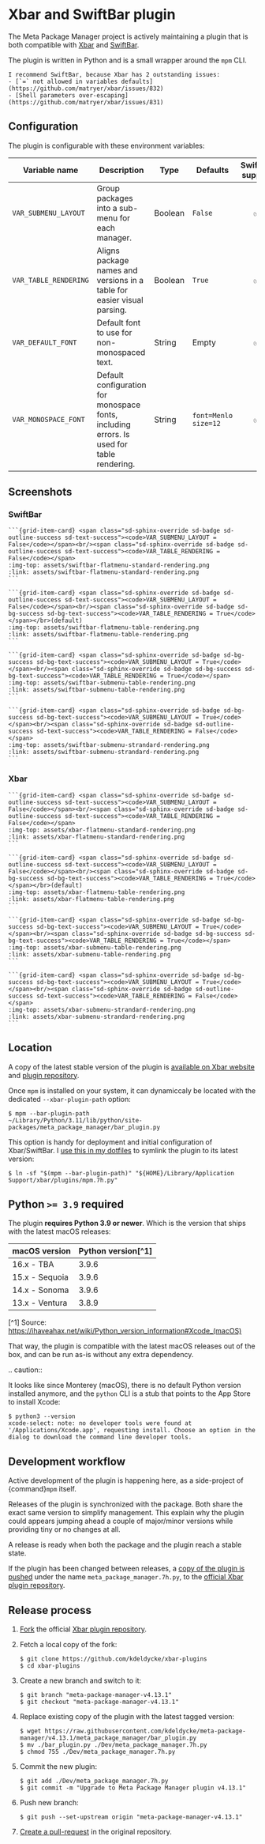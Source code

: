 # Xbar and SwiftBar plugin

The Meta Package Manager project is actively maintaining a plugin that is both compatible with
[Xbar](https://github.com/matryer/xbar) and [SwiftBar](https://github.com/swiftbar/SwiftBar).

The plugin is written in Python and is a small wrapper around the `mpm` CLI.

```{hint}
I recommend SwiftBar, because Xbar has 2 outstanding issues:
- [`=` not allowed in variables defaults](https://github.com/matryer/xbar/issues/832)
- [Shell parameters over-escaping](https://github.com/matryer/xbar/issues/831)
```

## Configuration

The plugin is configurable with these environment variables:

| Variable name         | Description                                                                               | Type    | Defaults             | SwiftBar support |                    Xbar support                    |
| --------------------- | ----------------------------------------------------------------------------------------- | ------- | -------------------- | :--------------: | :------------------------------------------------: |
| `VAR_SUBMENU_LAYOUT`  | Group packages into a sub-menu for each manager.                                          | Boolean | `False`              |        ✅        |                         ✅                         |
| `VAR_TABLE_RENDERING` | Aligns package names and versions in a table for easier visual parsing.                   | Boolean | `True`               |        ✅        |                         ✅                         |
| `VAR_DEFAULT_FONT`    | Default font to use for non-monospaced text.                                              | String  | Empty                |        ✅        | [❌\*](https://github.com/matryer/xbar/issues/832) |
| `VAR_MONOSPACE_FONT`  | Default configuration for monospace fonts, including errors. Is used for table rendering. | String  | `font=Menlo size=12` |        ✅        | [❌\*](https://github.com/matryer/xbar/issues/832) |

## Screenshots

### SwiftBar

````{grid} 1 2 3 4
```{grid-item-card} <span class="sd-sphinx-override sd-badge sd-outline-success sd-text-success"><code>VAR_SUBMENU_LAYOUT = False</code></span><br/><span class="sd-sphinx-override sd-badge sd-outline-success sd-text-success"><code>VAR_TABLE_RENDERING = False</code></span>
:img-top: assets/swiftbar-flatmenu-standard-rendering.png
:link: assets/swiftbar-flatmenu-standard-rendering.png
```

```{grid-item-card} <span class="sd-sphinx-override sd-badge sd-outline-success sd-text-success"><code>VAR_SUBMENU_LAYOUT = False</code></span><br/><span class="sd-sphinx-override sd-badge sd-bg-success sd-bg-text-success"><code>VAR_TABLE_RENDERING = True</code></span></br>(default)
:img-top: assets/swiftbar-flatmenu-table-rendering.png
:link: assets/swiftbar-flatmenu-table-rendering.png
```

```{grid-item-card} <span class="sd-sphinx-override sd-badge sd-bg-success sd-bg-text-success"><code>VAR_SUBMENU_LAYOUT = True</code></span><br/><span class="sd-sphinx-override sd-badge sd-bg-success sd-bg-text-success"><code>VAR_TABLE_RENDERING = True</code></span>
:img-top: assets/swiftbar-submenu-table-rendering.png
:link: assets/swiftbar-submenu-table-rendering.png
```

```{grid-item-card} <span class="sd-sphinx-override sd-badge sd-bg-success sd-bg-text-success"><code>VAR_SUBMENU_LAYOUT = True</code></span><br/><span class="sd-sphinx-override sd-badge sd-outline-success sd-text-success"><code>VAR_TABLE_RENDERING = False</code></span>
:img-top: assets/swiftbar-submenu-strandard-rendering.png
:link: assets/swiftbar-submenu-strandard-rendering.png
```
````

### Xbar

````{grid} 1 2 3 4
```{grid-item-card} <span class="sd-sphinx-override sd-badge sd-outline-success sd-text-success"><code>VAR_SUBMENU_LAYOUT = False</code></span><br/><span class="sd-sphinx-override sd-badge sd-outline-success sd-text-success"><code>VAR_TABLE_RENDERING = False</code></span>
:img-top: assets/xbar-flatmenu-standard-rendering.png
:link: assets/xbar-flatmenu-standard-rendering.png
```

```{grid-item-card} <span class="sd-sphinx-override sd-badge sd-outline-success sd-text-success"><code>VAR_SUBMENU_LAYOUT = False</code></span><br/><span class="sd-sphinx-override sd-badge sd-bg-success sd-bg-text-success"><code>VAR_TABLE_RENDERING = True</code></span></br>(default)
:img-top: assets/xbar-flatmenu-table-rendering.png
:link: assets/xbar-flatmenu-table-rendering.png
```

```{grid-item-card} <span class="sd-sphinx-override sd-badge sd-bg-success sd-bg-text-success"><code>VAR_SUBMENU_LAYOUT = True</code></span><br/><span class="sd-sphinx-override sd-badge sd-bg-success sd-bg-text-success"><code>VAR_TABLE_RENDERING = True</code></span>
:img-top: assets/xbar-submenu-table-rendering.png
:link: assets/xbar-submenu-table-rendering.png
```

```{grid-item-card} <span class="sd-sphinx-override sd-badge sd-bg-success sd-bg-text-success"><code>VAR_SUBMENU_LAYOUT = True</code></span><br/><span class="sd-sphinx-override sd-badge sd-outline-success sd-text-success"><code>VAR_TABLE_RENDERING = False</code></span>
:img-top: assets/xbar-submenu-strandard-rendering.png
:link: assets/xbar-submenu-strandard-rendering.png
```
````

## Location

A copy of the latest stable version of the plugin is
[available on Xbar website](https://xbarapp.com/docs/plugins/Dev/meta_package_manager.7h.py.html)
and
[plugin repository](https://github.com/matryer/xbar-plugins/blob/master/Dev/meta_package_manager.7h.py).

Once `mpm` is installed on your system, it can dynamiccaly be located with the dedicated `--xbar-plugin-path` option:

```shell-session
$ mpm --bar-plugin-path
~/Library/Python/3.11/lib/python/site-packages/meta_package_manager/bar_plugin.py
```

This option is handy for deployment and initial configuration of Xbar/SwiftBar. I [use this in my dotfiles](https://github.com/kdeldycke/dotfiles/blob/c04296d29e5f5ce48687f79554b265b3e89d5dbb/install.sh#L230) to symlink the plugin to its latest version:

```shell-session
$ ln -sf "$(mpm --bar-plugin-path)" "${HOME}/Library/Application Support/xbar/plugins/mpm.7h.py"
```

## Python `>= 3.9` required

The plugin **requires Python 3.9 or newer**. Which is the version that ships with the latest macOS releases:

| macOS version | Python version[^1] |
|----------------|----------------|
| 16.x - TBA      | 3.9.6          |
| 15.x - Sequoia      | 3.9.6          |
| 14.x - Sonoma   | 3.9.6          |
| 13.x - Ventura | 3.8.9           |

[^1] Source: https://ihaveahax.net/wiki/Python_version_information#Xcode_(macOS)

That way, the plugin is compatible with the latest macOS releases out of the box, and can be run as-is without any extra dependency.

.. caution::

   It looks like since Monterey (macOS), there is no default Python version installed anymore, and the `python` CLI is a stub that points to the App Store to install Xcode:

   ```shell-session
   $ python3 --version
   xcode-select: note: no developer tools were found at '/Applications/Xcode.app', requesting install. Choose an option in the dialog to download the command line developer tools.
   ```

## Development workflow

Active development of the plugin is happening here, as a side-project of
{command}`mpm` itself.

Releases of the plugin is synchronized with the package. Both share the exact
same version to simplify management. This explain why the plugin could appears
jumping ahead a couple of major/minor versions while providing tiny or no
changes at all.

A release is ready when both the package and the plugin reach a stable state.

If the plugin has been changed between releases, a
[copy of the plugin is pushed](https://github.com/matryer/xbar-plugins/pulls?q=is%3Apr%20%22Meta%20Package%20Manager%22)
under the name `meta_package_manager.7h.py`, to the
[official Xbar plugin repository](https://github.com/matryer/xbar-plugins/blob/master/Dev/meta_package_manager.7h.py).

## Release process

1. [Fork](https://help.github.com/articles/fork-a-repo/) the official
   [Xbar plugin repository](https://github.com/matryer/xbar-plugins).

1. Fetch a local copy of the fork:

   ```shell-session
   $ git clone https://github.com/kdeldycke/xbar-plugins
   $ cd xbar-plugins
   ```

1. Create a new branch and switch to it:

   ```shell-session
   $ git branch "meta-package-manager-v4.13.1"
   $ git checkout "meta-package-manager-v4.13.1"
   ```

1. Replace existing copy of the plugin with the latest tagged version:

   ```shell-session
   $ wget https://raw.githubusercontent.com/kdeldycke/meta-package-manager/v4.13.1/meta_package_manager/bar_plugin.py
   $ mv ./bar_plugin.py ./Dev/meta_package_manager.7h.py
   $ chmod 755 ./Dev/meta_package_manager.7h.py
   ```

1. Commit the new plugin:

   ```shell-session
   $ git add ./Dev/meta_package_manager.7h.py
   $ git commit -m "Upgrade to Meta Package Manager plugin v4.13.1"
   ```

1. Push new branch:

   ```shell-session
   $ git push --set-upstream origin "meta-package-manager-v4.13.1"
   ```

1. [Create a pull-request](https://help.github.com/articles/creating-a-pull-request/)
   in the original repository.
